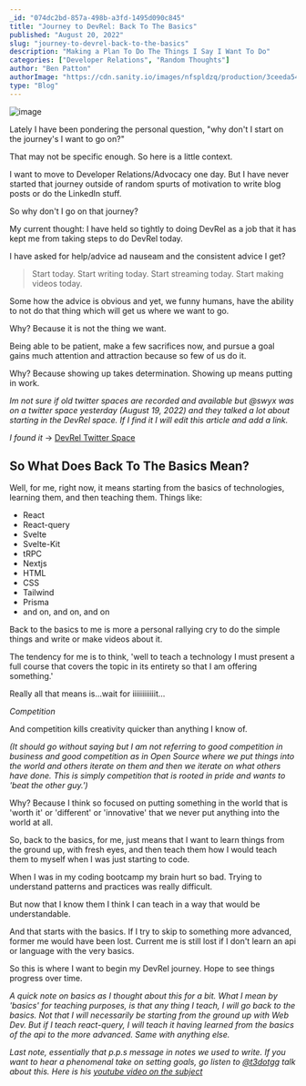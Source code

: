 ```yaml
---
_id: "074dc2bd-857a-498b-a3fd-1495d090c845"
title: "Journey to DevRel: Back To The Basics"
published: "August 20, 2022"
slug: "journey-to-devrel-back-to-the-basics"
description: "Making a Plan To Do The Things I Say I Want To Do"
categories: ["Developer Relations", "Random Thoughts"]
author: "Ben Patton"
authorImage: "https://cdn.sanity.io/images/nfspldzq/production/3ceeda54221c7c0614ecc51f955c7be39a1da34e-512x512.jpg"
type: "Blog"
---
```


![image](https://cdn.sanity.io/images/nfspldzq/production/3579e64600c5a958f566d08c4338ccaae5072c0b-1600x840.png?w=800)

Lately I have been pondering the personal question, "why don't I start on the journey's I want to go on?"

That may not be specific enough. So here is a little context.

I want to move to Developer Relations/Advocacy one day. But I have never started that journey outside of random spurts of motivation to write blog posts or do the LinkedIn stuff.

So why don't I go on that journey?

My current thought: I have held so tightly to doing DevRel as a job that it has kept me from taking steps to do DevRel today.

I have asked for help/advice ad nauseam and the consistent advice I get?

> Start today. Start writing today. Start streaming today. Start making videos today.

Some how the advice is obvious and yet, we funny humans, have the ability to not do that thing which will get us where we want to go.

Why? Because it is not the thing we want.

Being able to be patient, make a few sacrifices now, and pursue a goal gains much attention and attraction because so few of us do it.

Why? Because showing up takes determination. Showing up means putting in work.

_Im not sure if old twitter spaces are recorded and available but @swyx was on a twitter space yesterday (August 19, 2022) and they talked a lot about starting in the DevRel space. If I find it I will edit this article and add a link._

_I found it_ -> [DevRel Twitter Space](https://twitter.com/Chau_codes/status/1560749221447286784)

## So What Does Back To The Basics Mean?

Well, for me, right now, it means starting from the basics of technologies, learning them, and then teaching them. Things like:

- React
- React-query
- Svelte
- Svelte-Kit
- tRPC
- Nextjs
- HTML
- CSS
- Tailwind
- Prisma
- and on, and on, and on

Back to the basics to me is more a personal rallying cry to do the simple things and write or make videos about it.

The tendency for me is to think, 'well to teach a technology I must present a full course that covers the topic in its entirety so that I am offering something.'

Really all that means is...wait for iiiiiiiiiiiit...

_Competition_

And competition kills creativity quicker than anything I know of.

_(It should go without saying but I am not referring to good competition in business and good competition as in Open Source where we put things into the world and others iterate on them and then we iterate on what others have done. This is simply competition that is rooted in pride and wants to 'beat the other guy.')_

Why? Because I think so focused on putting something in the world that is 'worth it' or 'different' or 'innovative' that we never put anything into the world at all.

So, back to the basics, for me, just means that I want to learn things from the ground up, with fresh eyes, and then teach them how I would teach them to myself when I was just starting to code.

When I was in my coding bootcamp my brain hurt so bad. Trying to understand patterns and practices was really difficult.

But now that I know them I think I can teach in a way that would be understandable.

And that starts with the basics. If I try to skip to something more advanced, former me would have been lost. Current me is still lost if I don't learn an api or language with the very basics.

So this is where I want to begin my DevRel journey. Hope to see things progress over time.

_A quick note on basics as I thought about this for a bit. What I mean by 'basics' for teaching purposes, is that any thing I teach, I will go back to the basics. Not that I will necessarily be starting from the ground up with Web Dev. But if I teach react-query, I will teach it having learned from the basics of the api to the more advanced. Same with anything else._

_Last note, essentially that p.p.s message in notes we used to write. If you want to hear a phenomenal take on setting goals, go listen to [@t3dotgg](https://twitter.com/t3dotgg) talk about this. Here is his [youtube video on the subject](https://www.youtube.com/watch?v=rzwaaWH0ksk)_
